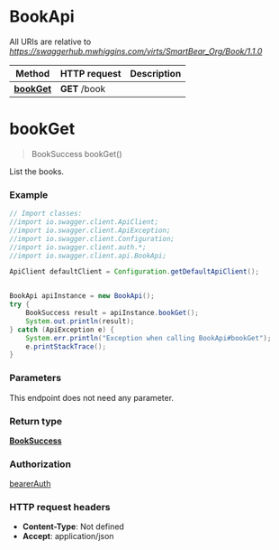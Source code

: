 # BookApi

All URIs are relative to *https://swaggerhub.mwhiggins.com/virts/SmartBear_Org/Book/1.1.0*

Method | HTTP request | Description
------------- | ------------- | -------------
[**bookGet**](BookApi.md#bookGet) | **GET** /book | 

<a name="bookGet"></a>
# **bookGet**
> BookSuccess bookGet()



List the books.

### Example
```java
// Import classes:
//import io.swagger.client.ApiClient;
//import io.swagger.client.ApiException;
//import io.swagger.client.Configuration;
//import io.swagger.client.auth.*;
//import io.swagger.client.api.BookApi;

ApiClient defaultClient = Configuration.getDefaultApiClient();


BookApi apiInstance = new BookApi();
try {
    BookSuccess result = apiInstance.bookGet();
    System.out.println(result);
} catch (ApiException e) {
    System.err.println("Exception when calling BookApi#bookGet");
    e.printStackTrace();
}
```

### Parameters
This endpoint does not need any parameter.

### Return type

[**BookSuccess**](BookSuccess.md)

### Authorization

[bearerAuth](../README.md#bearerAuth)

### HTTP request headers

 - **Content-Type**: Not defined
 - **Accept**: application/json

